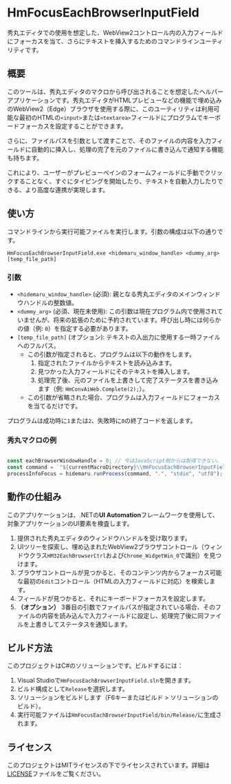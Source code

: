 # HmFocusEachBrowserInputField

秀丸エディタでの使用を想定した、WebView2コントロール内の入力フィールドにフォーカスを当て、さらにテキストを挿入するためのコマンドラインユーティリティです。

## 概要

このツールは、秀丸エディタのマクロから呼び出されることを想定したヘルパーアプリケーションです。秀丸エディタがHTMLプレビューなどの機能で埋め込みのWebView2（Edge）ブラウザを使用する際に、このユーティリティは利用可能な最初のHTMLの`<input>`または`<textarea>`フィールドにプログラムでキーボードフォーカスを設定することができます。

さらに、ファイルパスを引数として渡すことで、そのファイルの内容を入力フィールドに自動的に挿入し、処理の完了を元のファイルに書き込んで通知する機能も持ちます。

これにより、ユーザーがプレビューペインのフォームフィールドに手動でクリックすることなく、すぐにタイピングを開始したり、テキストを自動入力したりできる、より高度な連携が実現します。

## 使い方

コマンドラインから実行可能ファイルを実行します。引数の構成は以下の通りです。

```shell
HmFocusEachBrowserInputField.exe <hidemaru_window_handle> <dummy_arg> [temp_file_path]
```

### 引数

-   `<hidemaru_window_handle>` (必須): 親となる秀丸エディタのメインウィンドウハンドルの整数値。
-   `<dummy_arg>` (必須、現在未使用): この引数は現在プログラム内で使用されていませんが、将来の拡張のために予約されています。呼び出し時には何らかの値（例: `0`）を指定する必要があります。
-   `[temp_file_path]` (オプション): テキストの入出力に使用する一時ファイルへのフルパス。
    -   この引数が指定されると、プログラムは以下の動作をします。
        1.  指定されたファイルからテキストを読み込みます。
        2.  見つかった入力フィールドにそのテキストを挿入します。
        3.  処理完了後、元のファイルを上書きして完了ステータスを書き込みます（例: `HmConvAiWeb.Complete(2);`）。
    -   この引数が省略された場合、プログラムは入力フィールドにフォーカスを当てるだけです。

プログラムは成功時に`1`または`2`、失敗時に`0`の終了コードを返します。

### 秀丸マクロの例

```javascript

const eachBrowserWindowHandle = 0; // 今はJavaScript側からは取得できない。
const command = `"${currentMacroDirectory}\\HmFocusEachBrowserInputField.exe" ${hidemaru.getCurrentWindowHandle()} ${eachBrowserWindowHandle} "${tempFileFullPath}"`;
processInfoFocus = hidemaru.runProcess(command, ".", "stdio", "utf8");

```

## 動作の仕組み

このアプリケーションは、.NETの**UI Automation**フレームワークを使用して、対象アプリケーションのUI要素を検査します。

1.  提供された秀丸エディタのウィンドウハンドルを受け取ります。
2.  UIツリーを探索し、埋め込まれたWebView2ブラウザコントロール（ウィンドウクラス`HM32EachBrowserCtrl`および`Chrome_WidgetWin_0`で識別）を見つけます。
3.  ブラウザコントロールが見つかると、そのコンテンツ内からフォーカス可能な最初の`Edit`コントロール（HTMLの入力フィールドに対応）を検索します。
4.  フィールドが見つかると、それにキーボードフォーカスを設定します。
5.  **（オプション）** 3番目の引数でファイルパスが指定されている場合、そのファイルの内容を読み込んで入力フィールドに設定し、処理完了後に同ファイルを上書きしてステータスを通知します。

## ビルド方法

このプロジェクトはC#のソリューションです。ビルドするには：

1.  Visual Studioで`HmFocusEachBrowserInputField.sln`を開きます。
2.  ビルド構成として`Release`を選択します。
3.  ソリューションをビルドします（F6キーまたはビルド > ソリューションのビルド）。
4.  実行可能ファイルは`HmFocusEachBrowserInputField/bin/Release/`に生成されます。

## ライセンス

このプロジェクトはMITライセンスの下でライセンスされています。詳細は[LICENSE](LICENSE)ファイルをご覧ください。
